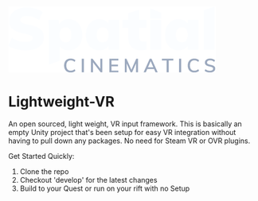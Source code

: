 ![Markdown Logo](Assets/Design/Textures/Logo.png)

# Lightweight-VR
An open sourced, light weight, VR input framework. This is basically an empty Unity project that's been setup for easy VR integration without having to pull down any packages. No need for Steam VR or OVR plugins.

Get Started Quickly:

1. Clone the repo
2. Checkout 'develop' for the latest changes
3. Build to your Quest or run on your rift with no Setup




